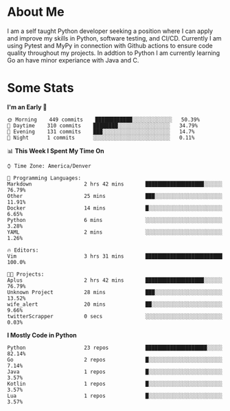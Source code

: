 # About Me
  I am a self taught Python developer seeking a position where I can apply and improve my skills in Python, software testing, and CI/CD. Currently I am using Pytest and MyPy in connection with Github actions to ensure code quality throughout my projects. In addtion to Python I am currently learning Go an have minor experiance with Java and C.
  
 # Some Stats
  
<!--START_SECTION:waka-->
**I'm an Early 🐤** 

```text
🌞 Morning    449 commits    ████████████░░░░░░░░░░░░░   50.39% 
🌆 Daytime    310 commits    ████████░░░░░░░░░░░░░░░░░   34.79% 
🌃 Evening    131 commits    ███░░░░░░░░░░░░░░░░░░░░░░   14.7% 
🌙 Night      1 commits      ░░░░░░░░░░░░░░░░░░░░░░░░░   0.11%

```


📊 **This Week I Spent My Time On** 

```text
⌚︎ Time Zone: America/Denver

💬 Programming Languages: 
Markdown                 2 hrs 42 mins       ███████████████████░░░░░░   76.79% 
Other                    25 mins             ███░░░░░░░░░░░░░░░░░░░░░░   11.91% 
Docker                   14 mins             █░░░░░░░░░░░░░░░░░░░░░░░░   6.65% 
Python                   6 mins              ░░░░░░░░░░░░░░░░░░░░░░░░░   3.28% 
YAML                     2 mins              ░░░░░░░░░░░░░░░░░░░░░░░░░   1.26%

🔥 Editors: 
Vim                      3 hrs 31 mins       █████████████████████████   100.0%

🐱‍💻 Projects: 
Aplus                    2 hrs 42 mins       ███████████████████░░░░░░   76.79% 
Unknown Project          28 mins             ███░░░░░░░░░░░░░░░░░░░░░░   13.52% 
wife_alert               20 mins             ██░░░░░░░░░░░░░░░░░░░░░░░   9.66% 
twitterScrapper          0 secs              ░░░░░░░░░░░░░░░░░░░░░░░░░   0.03%

```

**I Mostly Code in Python** 

```text
Python                   23 repos            ████████████████████░░░░░   82.14% 
Go                       2 repos             █░░░░░░░░░░░░░░░░░░░░░░░░   7.14% 
Java                     1 repos             █░░░░░░░░░░░░░░░░░░░░░░░░   3.57% 
Kotlin                   1 repos             █░░░░░░░░░░░░░░░░░░░░░░░░   3.57% 
Lua                      1 repos             █░░░░░░░░░░░░░░░░░░░░░░░░   3.57%

```



<!--END_SECTION:waka-->
